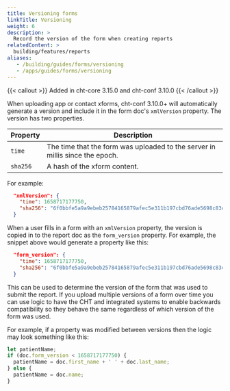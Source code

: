 ```yaml
---
title: Versioning forms
linkTitle: Versioning
weight: 6
description: >
  Record the version of the form when creating reports
relatedContent: >
  building/features/reports
aliases:
   - /building/guides/forms/versioning
   - /apps/guides/forms/versioning
---
```


{{< callout >}}
  Added in cht-core 3.15.0 and cht-conf 3.10.0
{{< /callout >}}

When uploading app or contact xforms, cht-conf 3.10.0+ will automatically generate a version and include it in the form doc's
`xmlVersion` property. The version has two properties.

| Property | Description                                                                  |
|----------|------------------------------------------------------------------------------|
| `time`   | The time that the form was uploaded to the server in millis since the epoch. |
| `sha256` | A hash of the xform content.                                                 |

For example:

```json
  "xmlVersion": {
    "time": 1658717177750,
    "sha256": "6f0bbfe5a9a9ebeb25784165879afec5e311b197cbd76ade5698c83c22dd9a8f"
  }
```

When a user fills in a form with an `xmlVersion` property, the version is copied in to the report doc as the `form_version`
property. For example, the snippet above would generate a property like this:

```json
  "form_version": {
    "time": 1658717177750,
    "sha256": "6f0bbfe5a9a9ebeb25784165879afec5e311b197cbd76ade5698c83c22dd9a8f"
  }
```

This can be used to determine the version of the form that was used to submit the report. If you upload multiple
versions of a form over time you can use logic to have the CHT and integrated systems to enable backwards compatibility so
they behave the same regardless of which version of the form was used.

For example, if a property was modified between versions then the logic may look something like this:

```js
let patientName;
if (doc.form_version < 1658717177750) {
  patientName = doc.first_name + ' ' + doc.last_name;
} else {
  patientName = doc.name;
}
```
